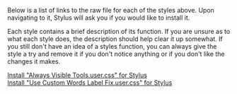 Below is a list of links to the raw file for each of the styles above. Upon navigating to it, Stylus will ask you if you would like to install it.  

Each style contains a brief description of its function. If you are unsure as to what each style does, the description should help clear it up somewhat. If you still don't have an idea of a styles function, you can always give the style a try and remove it if you don't notice anything or if you don't like the changes it makes.  

[Install "Always Visible Tools.user.css" for Stylus](https://raw.githubusercontent.com/Neop0litan/CSS-Tweaks/main/Stylus/skribbl.io/Always%20Visible%20Tools.user.css)  
[Install "Use Custom Words Label Fix.user.css" for Stylus](https://raw.githubusercontent.com/Neop0litan/CSS-Tweaks/main/Stylus/skribbl.io/Use%20Custom%20Words%20Label%20Fix.user.css)